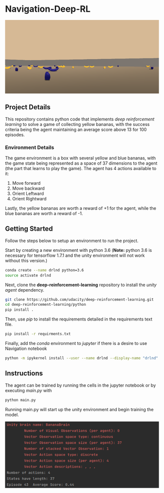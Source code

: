 # Navigation-Deep-RL

![image-20211231024749547](images/unity-game1.png)

## Project Details 

This repository contains python code that implements _deep reinforcement learning_ to solve a game of collecting yellow bananas, with the success criteria being the agent maintaining an average score above 13 for 100 episodes.

### Environment Details

The game environment is a box with several yellow and blue bananas, with the game state being represented as a space of 37 dimensions to the agent (the part that learns to play the game).  The agent has 4 actions available to it:

1. Move forward
2. Move backward
3. Orient Leftward
4. Orient Rightward

Lastly, the yellow bananas are worth a reward of +1 for the agent, while the blue bananas are worth a reward of -1. 

## Getting Started

Follow the steps below to setup an environment to run the project.

Start by creating a new environment with python 3.6 (**Note:** python 3.6 is necessary for tensorflow 1.7.1 and the unity environment will not work without this version.)

```bash
conda create --name drlnd python=3.6
source activate drlnd
```

Next, clone the __deep-reinforcement-learning__ repository to install the _unity agent_ dependency.

```bash
git clone https://github.com/udacity/deep-reinforcement-learning.git
cd deep-reinforcement-learning/python
pip install .
```

Then, use _pip_ to install the requirements detailed in the requirements text file.

```bash
pip install -r requirments.txt
```

Finally, add the _conda_ environment to _jupyter_ if there is a desire to use Navigation notebook

```bash
python -m ipykernel install --user --name drlnd --display-name "drlnd"
```

## Instructions

The agent can be trained by running the cells in the jupyter notebook or by executing _main.py_ with

```python
python main.py
```

Running main.py will start up the unity environment and begin training the model.

![image-20211231034144582](images/terminal_window.png)
